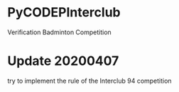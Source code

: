 # PyCODEPInterclub
Verification Badminton Competition

# Update 20200407
try to implement the rule of the Interclub 94 competition